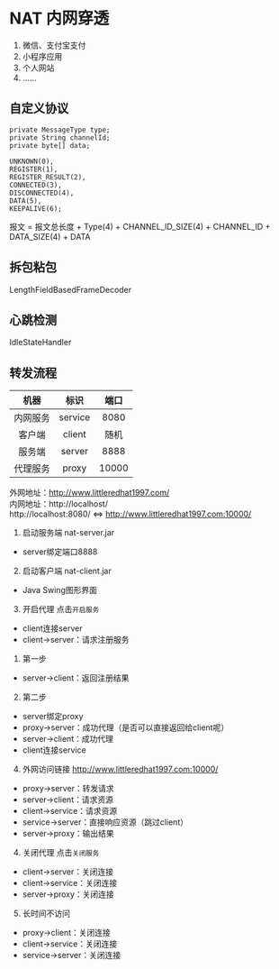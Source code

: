 # NAT 内网穿透

1. 微信、支付宝支付
2. 小程序应用
3. 个人网站
4. ......

## 自定义协议
```
private MessageType type;
private String channelId;
private byte[] data;

UNKNOWN(0),
REGISTER(1),
REGISTER_RESULT(2),
CONNECTED(3),
DISCONNECTED(4),
DATA(5),
KEEPALIVE(6);
```
报文 = 报文总长度 + Type(4) + CHANNEL_ID_SIZE(4) + CHANNEL_ID + DATA_SIZE(4) + DATA

## 拆包粘包
LengthFieldBasedFrameDecoder

## 心跳检测
IdleStateHandler

## 转发流程
| 机器 | 标识 | 端口 |
| :---: | :---: | :---: |
| 内网服务 | service | 8080 |
| 客户端 | client | 随机 |
| 服务端 | server | 8888 |
| 代理服务 | proxy | 10000 |

外网地址：http://www.littleredhat1997.com/  
内网地址：http://localhost/  
http://localhost:8080/ <=> http://www.littleredhat1997.com:10000/

1. 启动服务端 nat-server.jar
 - server绑定端口8888

2. 启动客户端 nat-client.jar
 - Java Swing图形界面
 
3. 开启代理 点击`开启服务`
 - client连接server
 - client->server：请求注册服务
 1. 第一步
 - server->client：返回注册结果
 2. 第二步
 - server绑定proxy
 - proxy->server：成功代理（是否可以直接返回给client呢）
 - server->client：成功代理
 - client连接service

4. 外网访问链接 http://www.littleredhat1997.com:10000/
 - proxy->server：转发请求
 - server->client：请求资源
 - client->service：请求资源
 - service->server：直接响应资源（跳过client）
 - server->proxy：输出结果

4. 关闭代理 点击`关闭服务`
- client->server：关闭连接
- client->service：关闭连接
- server->proxy：关闭连接

5. 长时间不访问
- proxy->client：关闭连接
- client->service：关闭连接
- service->server：关闭连接
